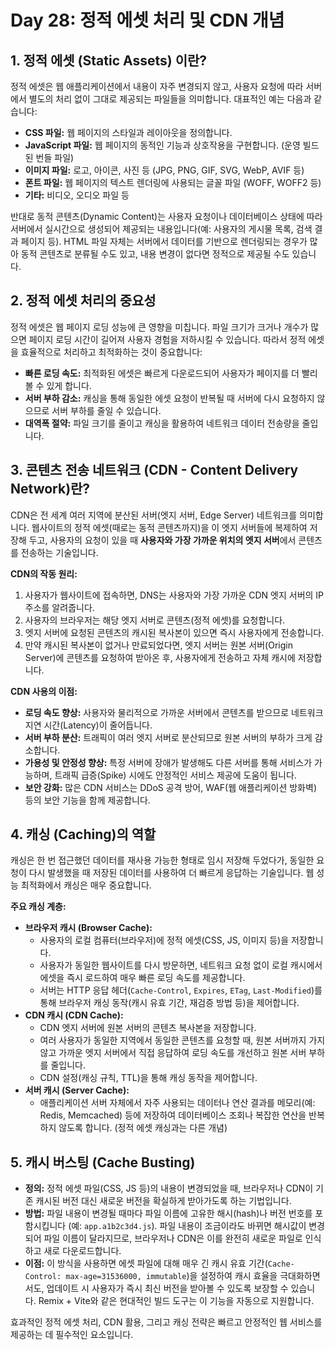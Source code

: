 # Day 28: 정적 에셋 처리 및 CDN 개념

## 1. 정적 에셋 (Static Assets) 이란?

정적 에셋은 웹 애플리케이션에서 내용이 자주 변경되지 않고, 사용자 요청에 따라 서버에서 별도의 처리 없이 그대로 제공되는 파일들을 의미합니다. 대표적인 예는 다음과 같습니다:

-   **CSS 파일:** 웹 페이지의 스타일과 레이아웃을 정의합니다.
-   **JavaScript 파일:** 웹 페이지의 동적인 기능과 상호작용을 구현합니다. (운영 빌드된 번들 파일)
-   **이미지 파일:** 로고, 아이콘, 사진 등 (JPG, PNG, GIF, SVG, WebP, AVIF 등)
-   **폰트 파일:** 웹 페이지의 텍스트 렌더링에 사용되는 글꼴 파일 (WOFF, WOFF2 등)
-   **기타:** 비디오, 오디오 파일 등

반대로 동적 콘텐츠(Dynamic Content)는 사용자 요청이나 데이터베이스 상태에 따라 서버에서 실시간으로 생성되어 제공되는 내용입니다(예: 사용자의 게시물 목록, 검색 결과 페이지 등). HTML 파일 자체는 서버에서 데이터를 기반으로 렌더링되는 경우가 많아 동적 콘텐츠로 분류될 수도 있고, 내용 변경이 없다면 정적으로 제공될 수도 있습니다.

## 2. 정적 에셋 처리의 중요성

정적 에셋은 웹 페이지 로딩 성능에 큰 영향을 미칩니다. 파일 크기가 크거나 개수가 많으면 페이지 로딩 시간이 길어져 사용자 경험을 저하시킬 수 있습니다. 따라서 정적 에셋을 효율적으로 처리하고 최적화하는 것이 중요합니다:

-   **빠른 로딩 속도:** 최적화된 에셋은 빠르게 다운로드되어 사용자가 페이지를 더 빨리 볼 수 있게 합니다.
-   **서버 부하 감소:** 캐싱을 통해 동일한 에셋 요청이 반복될 때 서버에 다시 요청하지 않으므로 서버 부하를 줄일 수 있습니다.
-   **대역폭 절약:** 파일 크기를 줄이고 캐싱을 활용하여 네트워크 데이터 전송량을 줄입니다.

## 3. 콘텐츠 전송 네트워크 (CDN - Content Delivery Network)란?

CDN은 전 세계 여러 지역에 분산된 서버(엣지 서버, Edge Server) 네트워크를 의미합니다. 웹사이트의 정적 에셋(때로는 동적 콘텐츠까지)을 이 엣지 서버들에 복제하여 저장해 두고, 사용자의 요청이 있을 때 **사용자와 가장 가까운 위치의 엣지 서버**에서 콘텐츠를 전송하는 기술입니다.

**CDN의 작동 원리:**

1.  사용자가 웹사이트에 접속하면, DNS는 사용자와 가장 가까운 CDN 엣지 서버의 IP 주소를 알려줍니다.
2.  사용자의 브라우저는 해당 엣지 서버로 콘텐츠(정적 에셋)를 요청합니다.
3.  엣지 서버에 요청된 콘텐츠의 캐시된 복사본이 있으면 즉시 사용자에게 전송합니다.
4.  만약 캐시된 복사본이 없거나 만료되었다면, 엣지 서버는 원본 서버(Origin Server)에 콘텐츠를 요청하여 받아온 후, 사용자에게 전송하고 자체 캐시에 저장합니다.

**CDN 사용의 이점:**

-   **로딩 속도 향상:** 사용자와 물리적으로 가까운 서버에서 콘텐츠를 받으므로 네트워크 지연 시간(Latency)이 줄어듭니다.
-   **서버 부하 분산:** 트래픽이 여러 엣지 서버로 분산되므로 원본 서버의 부하가 크게 감소합니다.
-   **가용성 및 안정성 향상:** 특정 서버에 장애가 발생해도 다른 서버를 통해 서비스가 가능하며, 트래픽 급증(Spike) 시에도 안정적인 서비스 제공에 도움이 됩니다.
-   **보안 강화:** 많은 CDN 서비스는 DDoS 공격 방어, WAF(웹 애플리케이션 방화벽) 등의 보안 기능을 함께 제공합니다.

## 4. 캐싱 (Caching)의 역할

캐싱은 한 번 접근했던 데이터를 재사용 가능한 형태로 임시 저장해 두었다가, 동일한 요청이 다시 발생했을 때 저장된 데이터를 사용하여 더 빠르게 응답하는 기술입니다. 웹 성능 최적화에서 캐싱은 매우 중요합니다.

**주요 캐싱 계층:**

-   **브라우저 캐시 (Browser Cache):**
    -   사용자의 로컬 컴퓨터(브라우저)에 정적 에셋(CSS, JS, 이미지 등)을 저장합니다.
    -   사용자가 동일한 웹사이트를 다시 방문하면, 네트워크 요청 없이 로컬 캐시에서 에셋을 즉시 로드하여 매우 빠른 로딩 속도를 제공합니다.
    -   서버는 HTTP 응답 헤더(`Cache-Control`, `Expires`, `ETag`, `Last-Modified`)를 통해 브라우저 캐싱 동작(캐시 유효 기간, 재검증 방법 등)을 제어합니다.
-   **CDN 캐시 (CDN Cache):**
    -   CDN 엣지 서버에 원본 서버의 콘텐츠 복사본을 저장합니다.
    -   여러 사용자가 동일한 지역에서 동일한 콘텐츠를 요청할 때, 원본 서버까지 가지 않고 가까운 엣지 서버에서 직접 응답하여 로딩 속도를 개선하고 원본 서버 부하를 줄입니다.
    -   CDN 설정(캐싱 규칙, TTL)을 통해 캐싱 동작을 제어합니다.
-   **서버 캐시 (Server Cache):**
    -   애플리케이션 서버 자체에서 자주 사용되는 데이터나 연산 결과를 메모리(예: Redis, Memcached) 등에 저장하여 데이터베이스 조회나 복잡한 연산을 반복하지 않도록 합니다. (정적 에셋 캐싱과는 다른 개념)

## 5. 캐시 버스팅 (Cache Busting)

-   **정의:** 정적 에셋 파일(CSS, JS 등)의 내용이 변경되었을 때, 브라우저나 CDN이 기존 캐시된 버전 대신 새로운 버전을 확실하게 받아가도록 하는 기법입니다.
-   **방법:** 파일 내용이 변경될 때마다 파일 이름에 고유한 해시(hash)나 버전 번호를 포함시킵니다 (예: `app.a1b2c3d4.js`). 파일 내용이 조금이라도 바뀌면 해시값이 변경되어 파일 이름이 달라지므로, 브라우저나 CDN은 이를 완전히 새로운 파일로 인식하고 새로 다운로드합니다.
-   **이점:** 이 방식을 사용하면 에셋 파일에 대해 매우 긴 캐시 유효 기간(`Cache-Control: max-age=31536000, immutable`)을 설정하여 캐시 효율을 극대화하면서도, 업데이트 시 사용자가 즉시 최신 버전을 받아볼 수 있도록 보장할 수 있습니다. Remix + Vite와 같은 현대적인 빌드 도구는 이 기능을 자동으로 지원합니다.

효과적인 정적 에셋 처리, CDN 활용, 그리고 캐싱 전략은 빠르고 안정적인 웹 서비스를 제공하는 데 필수적인 요소입니다. 